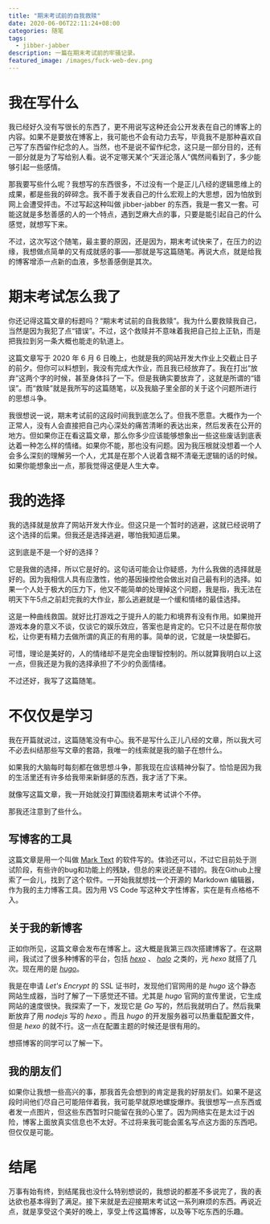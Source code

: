 ```yaml
---
title: "期末考试前的自我救赎"
date: 2020-06-06T22:11:24+08:00
categories: 随笔
tags:
  - jibber-jabber
description: 一篇在期末考试前的牢骚记录。
featured_image: /images/fuck-web-dev.png
---
```


# 我在写什么

我已经好久没有写很长的东西了，更不用说写这种还会公开发表在自己的博客上的内容。如果不是要放在博客上，我可能也不会有动力去写，毕竟我不是那种喜欢自己写了东西留作纪念的人。当然，也不是说不留作纪念，这只是一部分目的，还有一部分就是为了写给别人看。说不定哪天某个“天涯沦落人”偶然间看到了，多少能够引起一些感情。

那我要写些什么呢？我想写的东西很多，不过没有一个是正儿八经的逻辑思维上的成果，都是些我的碎碎念。我不善于发表自己的什么宏观上的大思想，因为怕放到网上会遭受抨击。不过写起这种叫做 jibber-jabber 的东西，我是一套又一套。可能这就是多愁善感的人的一个特点，遇到芝麻大点的事，只要是能引起自己的什么感觉，就想写下来。

不过，这次写这个随笔，最主要的原因，还是因为，期末考试快来了，在压力的边缘，我想做点简单的又有成就感的事——那就是写这篇随笔。再说大点，就是给我的博客增添一点新的血液，多愁善感倒是其次。

# 期末考试怎么我了

你还记得这篇文章的标题吗？“期末考试前的自我救赎”。我为什么要救赎我自己，当然是因为我犯了点“错误”。不过，这个救赎并不意味着我把自己拉上正轨，而是把我拉到另一条大概也能走的轨道上。

这篇文章写于 2020 年 6 月 6 日晚上，也就是我的网站开发大作业上交截止日子的前夕。但你可以料想到，我没有完成大作业，而且我已经放弃了。我在打出“放弃”这两个字的时候，甚至身体抖了一下。但是我确实要放弃了，这就是所谓的“错误”。而“救赎”就是我所写的这篇随笔，以及我脑子里全部的关于这个问题所进行的思想斗争。

我很想说一说，期末考试前的这段时间我到底怎么了。但我不愿意。大概作为一个正常人，没有人会直接把自己内心深处的痛苦清晰的表达出来，然后发表在公开的地方。但如果你正在看这篇文章，那么你多少应该能够想象出一些这些废话到底表达着一种怎么样的情绪。如果你不能，那也没有问题。因为我压根就没想着一个人会多么深刻的理解另一个人，尤其是在那个人说着含糊不清毫无逻辑的话的时候。如果你能想象出一点，那我觉得这便是人生大幸。

# 我的选择

我的选择就是放弃了网站开发大作业。但这只是一个暂时的逃避，这就已经说明了这个选择的后果。但我还是选择逃避，哪怕我知道后果。

这到底是不是一个好的选择？

它是我做的选择，所以它是好的。这句话可能会让你疑惑，为什么我做的选择就是好的。因为我相信人具有应激性，他的基因操控他会做出对自己最有利的选择。如果一个人处于极大的压力下，他又不能简单的处理掉这个问题，我是指，我无法在明天下午5点之前赶完我的大作业，那么逃避就是一个缓和情绪的最佳选择。

这是一种曲线救国。就好比打游戏之于提升人的能力和境界有没有作用。如果抛开游戏本身的意义不谈，仅谈它的娱乐效应，答案也是肯定的。它只不过是在帮你放松，让你更有精力去做所谓的真正的有用的事。简单的说，它就是一块垫脚石。

可惜，理论是美好的，人的情绪却不是完全由理智控制的。所以就算我明白以上这一点，但我还是为我的选择承担了不少的负面情绪。

不过还好，我写了这篇随笔。

# 不仅仅是学习

我在开篇就说过，这篇随笔没有中心。我不是写什么正儿八经的文章，所以我大可不必去纠结那些写文章的套路，我唯一的线索就是我的脑子在想什么。

如果我的大脑每时每刻都在做思想斗争，那我现在应该精神分裂了。恰恰是因为我的生活里还有许多给我带来新鲜感的东西，我才活了下来。

就像写这篇文章，我一开始就没打算围绕着期末考试讲个不停。

那我还注意到了些什么。

## 写博客的工具

这篇文章是用一个叫做 [Mark Text](https://github.com/marktext/marktext) 的软件写的。体验还可以，不过它目前处于测试阶段，有些许的bug和功能上的残缺，但总的来说还是不错的。我在Github上搜索了一会儿，找到了这个软件。一开始我就想找一个开源的 Markdown 编辑器，作为我的主力博客工具。因为用 VS Code 写这种文字性博客，实在是有点格格不入。

## 关于我的新博客

正如你所见，这篇文章会发布在博客上。这大概是我第三四次搭建博客了。在这期间，我试过了很多种博客的平台，包括 [*hexo*](https://hexo.io/) 、 [*halo*](https://github.com/halo-dev/halo) 之类的，光 *hexo* 就搭了几次。现在用的是 [*hugo*](https://gohugo.io/)。

我是在申请 *Let's Encrypt* 的 SSL 证书时，发现他们官网用的是 *hugo* 这个静态网站生成器，当时了解了一下感觉还不错。尤其是 *hugo* 官网的宣传里说，它生成网站的速度很快。我探索了一下，发现它是 *Go* 写的，然后我就明白了。然后我果断放弃了用 *nodejs* 写的 *hexo* 。而且 *hugo* 的开发服务器可以热重载配置文件，但是 *hexo* 的就不行。这一点在配置主题的时候还是很有用的。

想搭博客的同学可以了解一下。

## 我的朋友们

如果你让我想一些高兴的事，那我首先会想到的肯定是我的好朋友们。如果不是这段时间他们尽自己可能陪伴着我，我可能早就原地螺旋爆炸。我很想写一点东西或者发一点图片，但这些东西暂时只能留在我的心里了。因为网络实在是太过于凶险，博客上面放真实信息也不太好。不过将来我可能会匿名写点这方面的东西吧。但仅仅是可能。

# 结尾

万事有始有终，到结尾我也没什么特别想说的，我想说的都差不多说完了，我的表达欲也基本得到了满足。接下来就是去迎接期末考试这一系列麻烦的东西。再说近点，就是享受这个美好的晚上，享受上传这篇博客，以及等下吃东西的乐趣。
